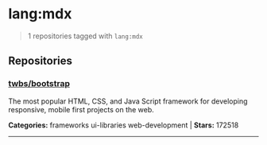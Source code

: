 # lang:mdx

> 1 repositories tagged with `lang:mdx`

## Repositories

### [twbs/bootstrap](https://github.com/twbs/bootstrap)

The most popular HTML, CSS, and Java Script framework for developing responsive, mobile first projects on the web.

**Categories:** frameworks ui-libraries web-development  | **Stars:** 172518

---

